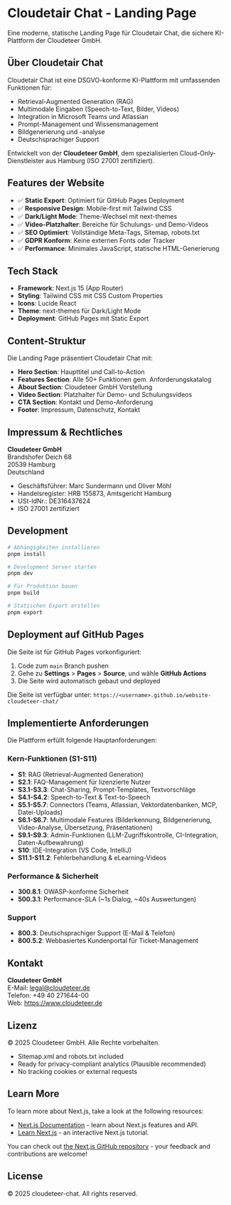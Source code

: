 # Cloudetair Chat - Landing Page

Eine moderne, statische Landing Page für Cloudetair Chat, die sichere KI-Plattform der Cloudeteer GmbH.

## Über Cloudetair Chat

Cloudetair Chat ist eine DSGVO-konforme KI-Plattform mit umfassenden Funktionen für:
- Retrieval-Augmented Generation (RAG)
- Multimodale Eingaben (Speech-to-Text, Bilder, Videos)
- Integration in Microsoft Teams und Atlassian
- Prompt-Management und Wissensmanagement
- Bildgenerierung und -analyse
- Deutschsprachiger Support

Entwickelt von der **Cloudeteer GmbH**, dem spezialisierten Cloud-Only-Dienstleister aus Hamburg (ISO 27001 zertifiziert).

## Features der Website

- ✅ **Static Export**: Optimiert für GitHub Pages Deployment
- ✅ **Responsive Design**: Mobile-first mit Tailwind CSS
- ✅ **Dark/Light Mode**: Theme-Wechsel mit next-themes
- ✅ **Video-Platzhalter**: Bereiche für Schulungs- und Demo-Videos
- ✅ **SEO Optimiert**: Vollständige Meta-Tags, Sitemap, robots.txt
- ✅ **GDPR Konform**: Keine externen Fonts oder Tracker
- ✅ **Performance**: Minimales JavaScript, statische HTML-Generierung

## Tech Stack

- **Framework**: Next.js 15 (App Router)
- **Styling**: Tailwind CSS mit CSS Custom Properties
- **Icons**: Lucide React
- **Theme**: next-themes für Dark/Light Mode
- **Deployment**: GitHub Pages mit Static Export

## Content-Struktur

Die Landing Page präsentiert Cloudetair Chat mit:
- **Hero Section**: Haupttitel und Call-to-Action
- **Features Section**: Alle 50+ Funktionen gem. Anforderungskatalog
- **About Section**: Cloudeteer GmbH Vorstellung
- **Video Section**: Platzhalter für Demo- und Schulungsvideos
- **CTA Section**: Kontakt und Demo-Anforderung
- **Footer**: Impressum, Datenschutz, Kontakt

## Impressum & Rechtliches

**Cloudeteer GmbH**  
Brandshofer Deich 68  
20539 Hamburg  
Deutschland

- Geschäftsführer: Marc Sundermann und Oliver Möhl
- Handelsregister: HRB 155873, Amtsgericht Hamburg
- USt-IdNr.: DE316437624
- ISO 27001 zertifiziert

## Development

```bash
# Abhängigkeiten installieren
pnpm install

# Development Server starten
pnpm dev

# Für Produktion bauen
pnpm build

# Statischen Export erstellen
pnpm export
```

## Deployment auf GitHub Pages

Die Seite ist für GitHub Pages vorkonfiguriert:

1. Code zum `main` Branch pushen
2. Gehe zu **Settings** > **Pages** > **Source**, und wähle **GitHub Actions**
3. Die Seite wird automatisch gebaut und deployed

Die Seite ist verfügbar unter: `https://<username>.github.io/website-cloudeteer-chat/`

## Implementierte Anforderungen

Die Plattform erfüllt folgende Hauptanforderungen:

### Kern-Funktionen (S1-S11)
- **S1**: RAG (Retrieval-Augmented Generation)
- **S2.1**: FAQ-Management für lizenzierte Nutzer
- **S3.1-S3.3**: Chat-Sharing, Prompt-Templates, Textvorschläge
- **S4.1-S4.2**: Speech-to-Text & Text-to-Speech
- **S5.1-S5.7**: Connectors (Teams, Atlassian, Vektordatenbanken, MCP, Datei-Uploads)
- **S6.1-S6.7**: Multimodale Features (Bilderkennung, Bildgenerierung, Video-Analyse, Übersetzung, Präsentationen)
- **S9.1-S9.3**: Admin-Funktionen (LLM-Zugriffskontrolle, CI-Integration, Daten-Aufbewahrung)
- **S10**: IDE-Integration (VS Code, IntelliJ)
- **S11.1-S11.2**: Fehlerbehandlung & eLearning-Videos

### Performance & Sicherheit
- **300.8.1**: OWASP-konforme Sicherheit
- **500.3.1**: Performance-SLA (~1s Dialog, ~40s Auswertungen)

### Support
- **800.3**: Deutschsprachiger Support (E-Mail & Telefon)
- **800.5.2**: Webbasiertes Kundenportal für Ticket-Management

## Kontakt

**Cloudeteer GmbH**  
E-Mail: legal@cloudeteer.de  
Telefon: +49 40 271644-00  
Web: https://www.cloudeteer.de

## Lizenz

© 2025 Cloudeteer GmbH. Alle Rechte vorbehalten.
- Sitemap.xml and robots.txt included
- Ready for privacy-compliant analytics (Plausible recommended)
- No tracking cookies or external requests

## Learn More

To learn more about Next.js, take a look at the following resources:

- [Next.js Documentation](https://nextjs.org/docs) - learn about Next.js features and API.
- [Learn Next.js](https://nextjs.org/learn) - an interactive Next.js tutorial.

You can check out [the Next.js GitHub repository](https://github.com/vercel/next.js) - your feedback and contributions are welcome!

## License

© 2025 cloudeteer-chat. All rights reserved.
